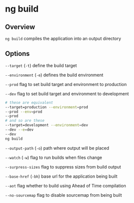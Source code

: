 # ng build

## Overview
`ng build` compiles the application into an output directory

## Options
`--target` (`-t`) define the build target

`--environment` (`-e`) defines the build environment

`--prod` flag to set build target and environment to production

`--dev` flag to set build target and environment to development

```bash
# these are equivalent
--target=production --environment=prod
--prod --env=prod
--prod
# and so are these
--target=development --environment=dev
--dev --e=dev
--dev
ng build
```

`--output-path` (`-o`) path where output will be placed

`--watch` (`-w`) flag to run builds when files change

`--surpress-sizes` flag to suppress sizes from build output

`--base-href` (`-bh`) base url for the application being built

`--aot` flag whether to build using Ahead of Time compilation

`--no-sourcemap` flag to disable sourcemap from being built
